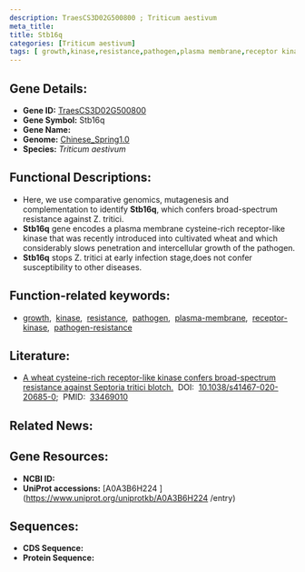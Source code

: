 ```yaml
---
description: TraesCS3D02G500800 ; Triticum aestivum
meta_title:
title: Stb16q
categories: [Triticum aestivum]
tags: [ growth,kinase,resistance,pathogen,plasma membrane,receptor kinase,pathogen resistance ]
---
```


## Gene Details:
- **Gene ID:**	[TraesCS3D02G500800](https://ensembl.gramene.org/Triticum_aestivum/Gene/Summary?g=TraesCS3D02G500800)
- **Gene Symbol:** Stb16q
- **Gene Name:** 
- **Genome:** [Chinese_Spring1.0](https://ensembl.gramene.org/Triticum_aestivum/Info/Index)
- **Species:** *Triticum aestivum*

## Functional Descriptions:
   - Here, we use comparative genomics, mutagenesis and complementation to identify **Stb16q**, which confers broad-spectrum resistance against Z. tritici.
   - **Stb16q** gene encodes a plasma membrane cysteine-rich receptor-like kinase that was recently introduced into cultivated wheat and which considerably slows penetration and intercellular growth of the pathogen.
   - **Stb16q** stops Z. tritici at early infection stage,does not confer susceptibility to other diseases.

## Function-related keywords:
   - [growth](/tags/growth/),&nbsp;&nbsp;[kinase](/tags/kinase/),&nbsp;&nbsp;[resistance](/tags/resistance/),&nbsp;&nbsp;[pathogen](/tags/pathogen/),&nbsp;&nbsp;[plasma-membrane](/tags/plasma-membrane/),&nbsp;&nbsp;[receptor-kinase](/tags/receptor-kinase/),&nbsp;&nbsp;[pathogen-resistance](/tags/pathogen-resistance/)

## Literature:
   - [A wheat cysteine-rich receptor-like kinase confers broad-spectrum resistance against Septoria tritici blotch.]( https://www.nature.com/articles/s41467-020-20685-0)&nbsp;&nbsp;DOI:&nbsp;&nbsp;[10.1038/s41467-020-20685-0](https://www.nature.com/articles/s41467-020-20685-0);&nbsp;&nbsp;PMID:&nbsp;&nbsp;[33469010](https://pubmed.ncbi.nlm.nih.gov/33469010/)

## Related News:

## Gene Resources:
- **NCBI ID:**  [](https://www.ncbi.nlm.nih.gov/gene/?term=)
- **UniProt accessions:** [A0A3B6H224 ](https://www.uniprot.org/uniprotkb/A0A3B6H224 /entry)



## Sequences:
- **CDS Sequence:**
- **Protein Sequence:**
